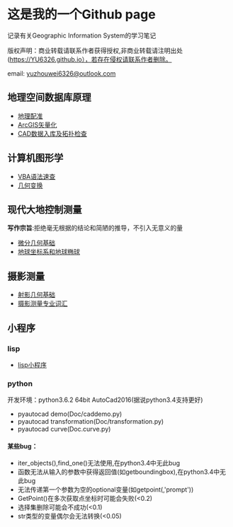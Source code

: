 # 这是我的一个Github page

记录有关Geographic Information System的学习笔记

版权声明：商业转载请联系作者获得授权,非商业转载请注明出处(https://YU6326.github.io），若存在侵权请联系作者删除。

email: yuzhouwei6326@outlook.com

## 地理空间数据库原理

* [地理配准](spatialDatabase/地理配准.md)
* [ArcGIS矢量化](spatialDatabase/矢量化.md)
* [CAD数据入库及拓扑检查](spatialDatabase/数据入库.md)

## 计算机图形学

* [VBA语法速查](Doc/VBA语法.md)
* [几何变换](Doc/坐标变换.html)

## 现代大地控制测量

**写作宗旨**:拒绝毫无根据的结论和简陋的推导，不引入无意义的量
* [微分几何基础](geodesy/diffgeo.html)
* [地球坐标系和地球椭球](geodesy/chapter2.html)

## 摄影测量

* [射影几何基础](photogrammetry/projectiveGeo.html)
* [摄影测量专业词汇](photogrammetry/vocabulary.md)

## 小程序

### lisp

* [lisp小程序](Lisp/lisp1.md)

### python

开发环境：python3.6.2 64bit AutoCad2016(据说python3.4支持更好)

* pyautocad demo(Doc/caddemo.py)
* pyautocad transformation(Doc/transformation.py)
* pyautocad curve(Doc.curve.py)

#### 某些bug：
* iter\_objects(),find\_one()无法使用,在python3.4中无此bug
* 函数无法从输入的参数中获得返回值(如getboundingbox),在python3.4中无此bug
* 无法传递第一个参数为空的optional变量(如getpoint(,'prompt'))
* GetPoint()在多次获取点坐标时可能会失败(<0.2)
* 选择集删除可能会不成功(<0.1)
* str类型的变量偶尔会无法转换(<0.05)
